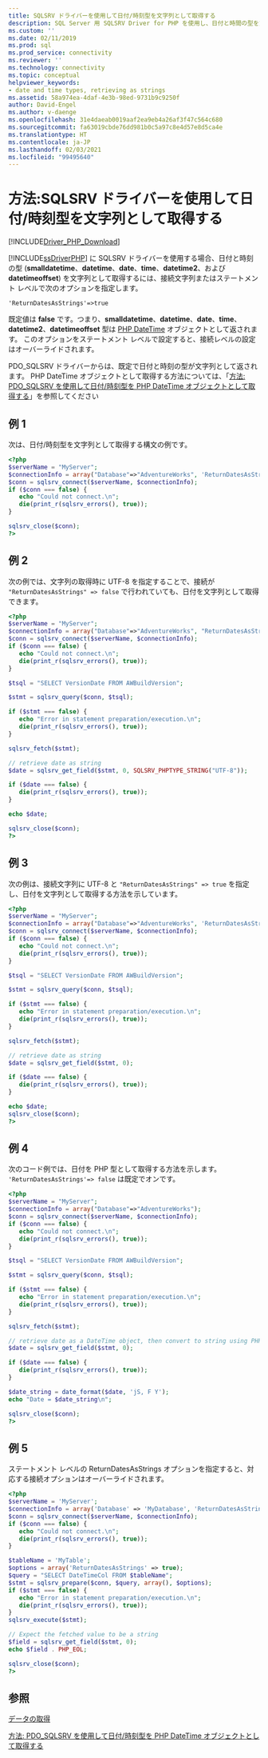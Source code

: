 ```yaml
---
title: SQLSRV ドライバーを使用して日付/時刻型を文字列として取得する
description: SQL Server 用 SQLSRV Driver for PHP を使用し、日付と時間の型を文字列として取得する方法について説明します。
ms.custom: ''
ms.date: 02/11/2019
ms.prod: sql
ms.prod_service: connectivity
ms.reviewer: ''
ms.technology: connectivity
ms.topic: conceptual
helpviewer_keywords:
- date and time types, retrieving as strings
ms.assetid: 58a974ea-4daf-4e3b-98ed-9731b9c9250f
author: David-Engel
ms.author: v-daenge
ms.openlocfilehash: 31e4daeab0019aaf2ea9eb4a26af3f47c564c680
ms.sourcegitcommit: fa63019cbde76dd981b0c5a97c8e4d57e8d5ca4e
ms.translationtype: HT
ms.contentlocale: ja-JP
ms.lasthandoff: 02/03/2021
ms.locfileid: "99495640"
---
```

# <a name="how-to-retrieve-date-and-time-types-as-strings-using-the-sqlsrv-driver"></a>方法:SQLSRV ドライバーを使用して日付/時刻型を文字列として取得する
[!INCLUDE[Driver_PHP_Download](../../includes/driver_php_download.md)]

[!INCLUDE[ssDriverPHP](../../includes/ssdriverphp_md.md)] に SQLSRV ドライバーを使用する場合、日付と時刻の型 (**smalldatetime**、**datetime**、**date**、**time**、**datetime2**、および **datetimeoffset**) を文字列として取得するには、接続文字列またはステートメント レベルで次のオプションを指定します。

```
'ReturnDatesAsStrings'=>true
```

既定値は **false** です。つまり、**smalldatetime**、**datetime**、**date**、**time**、**datetime2**、**datetimeoffset** 型は [PHP DateTime](http://php.net/manual/en/class.datetime.php) オブジェクトとして返されます。 このオプションをステートメント レベルで設定すると、接続レベルの設定はオーバーライドされます。

PDO_SQLSRV ドライバーからは、既定で日付と時刻の型が文字列として返されます。 PHP DateTime オブジェクトとして取得する方法については、「[方法: PDO_SQLSRV を使用して日付/時刻型を PHP DateTime オブジェクトとして取得する](../../connect/php/how-to-retrieve-datetime-objects-using-pdo-sqlsrv-driver.md)」を参照してください

## <a name="example-1"></a>例 1
次は、日付/時刻型を文字列として取得する構文の例です。

```php
<?php
$serverName = "MyServer";
$connectionInfo = array("Database"=>"AdventureWorks", 'ReturnDatesAsStrings'=> true);
$conn = sqlsrv_connect($serverName, $connectionInfo);
if ($conn === false) {
   echo "Could not connect.\n";
   die(print_r(sqlsrv_errors(), true));
}

sqlsrv_close($conn);
?>
```

## <a name="example-2"></a>例 2
次の例では、文字列の取得時に UTF-8 を指定することで、接続が `"ReturnDatesAsStrings" => false` で行われていても、日付を文字列として取得できます。

```php
<?php
$serverName = "MyServer";
$connectionInfo = array("Database"=>"AdventureWorks", "ReturnDatesAsStrings" => false);
$conn = sqlsrv_connect($serverName, $connectionInfo);
if ($conn === false) {
   echo "Could not connect.\n";
   die(print_r(sqlsrv_errors(), true));
}

$tsql = "SELECT VersionDate FROM AWBuildVersion";

$stmt = sqlsrv_query($conn, $tsql);

if ($stmt === false) {
   echo "Error in statement preparation/execution.\n";
   die(print_r(sqlsrv_errors(), true));
}

sqlsrv_fetch($stmt);

// retrieve date as string
$date = sqlsrv_get_field($stmt, 0, SQLSRV_PHPTYPE_STRING("UTF-8"));

if ($date === false) {
   die(print_r(sqlsrv_errors(), true));
}

echo $date;

sqlsrv_close($conn);
?>
```

## <a name="example-3"></a>例 3
次の例は、接続文字列に UTF-8 と `"ReturnDatesAsStrings" => true` を指定し、日付を文字列として取得する方法を示しています。

```php
<?php
$serverName = "MyServer";
$connectionInfo = array("Database"=>"AdventureWorks", 'ReturnDatesAsStrings'=> true, "CharacterSet" => 'utf-8');
$conn = sqlsrv_connect($serverName, $connectionInfo);
if ($conn === false) {
   echo "Could not connect.\n";
   die(print_r(sqlsrv_errors(), true));
}

$tsql = "SELECT VersionDate FROM AWBuildVersion";

$stmt = sqlsrv_query($conn, $tsql);

if ($stmt === false) {
   echo "Error in statement preparation/execution.\n";
   die(print_r(sqlsrv_errors(), true));
}

sqlsrv_fetch($stmt);

// retrieve date as string
$date = sqlsrv_get_field($stmt, 0);

if ($date === false) {
   die(print_r(sqlsrv_errors(), true));
}

echo $date;
sqlsrv_close($conn);
?>
```

## <a name="example-4"></a>例 4
次のコード例では、日付を PHP 型として取得する方法を示します。 `'ReturnDatesAsStrings'=> false` は既定でオンです。

```php
<?php
$serverName = "MyServer";
$connectionInfo = array("Database"=>"AdventureWorks");
$conn = sqlsrv_connect($serverName, $connectionInfo);
if ($conn === false) {
   echo "Could not connect.\n";
   die(print_r(sqlsrv_errors(), true));
}

$tsql = "SELECT VersionDate FROM AWBuildVersion";

$stmt = sqlsrv_query($conn, $tsql);

if ($stmt === false) {
   echo "Error in statement preparation/execution.\n";
   die(print_r(sqlsrv_errors(), true));
}

sqlsrv_fetch($stmt);

// retrieve date as a DateTime object, then convert to string using PHP's date_format function
$date = sqlsrv_get_field($stmt, 0);

if ($date === false) {
   die(print_r(sqlsrv_errors(), true));
}

$date_string = date_format($date, 'jS, F Y');
echo "Date = $date_string\n";

sqlsrv_close($conn);
?>
```

## <a name="example-5"></a>例 5
ステートメント レベルの ReturnDatesAsStrings オプションを指定すると、対応する接続オプションはオーバーライドされます。

```php
<?php
$serverName = 'MyServer';
$connectionInfo = array('Database' => 'MyDatabase', 'ReturnDatesAsStrings' => false);
$conn = sqlsrv_connect($serverName, $connectionInfo);
if ($conn === false) {
   echo "Could not connect.\n";
   die(print_r(sqlsrv_errors(), true));
}

$tableName = 'MyTable';
$options = array('ReturnDatesAsStrings' => true);
$query = "SELECT DateTimeCol FROM $tableName";
$stmt = sqlsrv_prepare($conn, $query, array(), $options);
if ($stmt === false) {
   echo "Error in statement preparation/execution.\n";
   die(print_r(sqlsrv_errors(), true));
}
sqlsrv_execute($stmt);

// Expect the fetched value to be a string
$field = sqlsrv_get_field($stmt, 0);
echo $field . PHP_EOL;

sqlsrv_close($conn);
?>
```

## <a name="see-also"></a>参照
[データの取得](../../connect/php/retrieving-data.md)

[方法: PDO_SQLSRV を使用して日付/時刻型を PHP DateTime オブジェクトとして取得する](../../connect/php/how-to-retrieve-datetime-objects-using-pdo-sqlsrv-driver.md)

